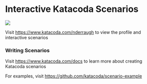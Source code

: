 # Interactive Katacoda Scenarios

[![](http://shields.katacoda.com/katacoda/nderraugh/count.svg)](https://www.katacoda.com/nderraugh "Get your profile on Katacoda.com")

Visit https://www.katacoda.com/nderraugh to view the profile and interactive scenarios

### Writing Scenarios
Visit https://www.katacoda.com/docs to learn more about creating Katacoda scenarios

For examples, visit https://github.com/katacoda/scenario-example
